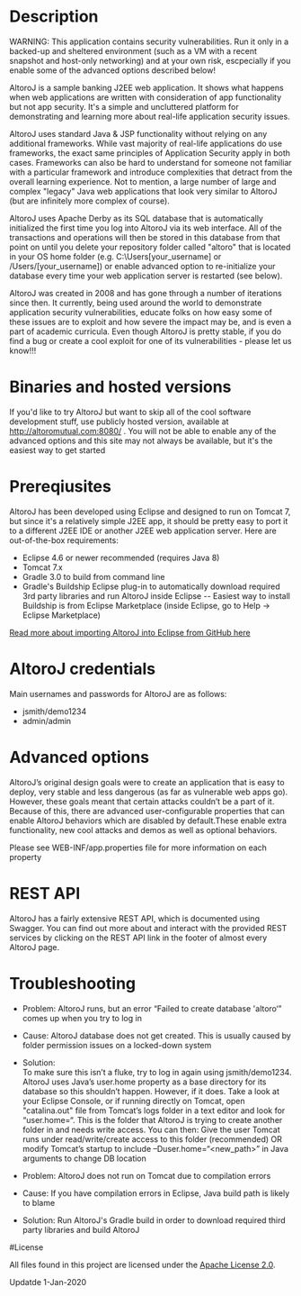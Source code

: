 # Description
WARNING: This application contains security vulnerabilities. Run it only in a backed-up and sheltered environment (such as a VM with a recent snapshot and host-only networking) and at your own risk, escpecially if you enable some of the advanced options described below!

AltoroJ is a sample banking J2EE web application. It shows what happens when web applications are written with consideration of app functionality but not app security. It's a simple and uncluttered platform for demonstrating and learning more about real-life application security issues.

AltoroJ uses standard Java & JSP functionality without relying on any additional frameworks. While vast majority of real-life applications do use frameworks, the exact same principles of Application Security apply in both cases. Frameworks can also be hard to understand for someone not familiar with a particular framework and introduce complexities that detract from the overall learning experience. Not to mention, a large number of large and complex "legacy" Java web applications that look very similar to AltoroJ (but are infinitely more complex of course).

AltoroJ uses Apache Derby as its SQL database that is automatically initialized the first time you log into AltoroJ via its web interface. All of the transactions and operations will then be stored in this database from that point on until you delete your repository folder called "altoro" that is located in your OS home folder (e.g. C:\Users\[your_username] or /Users/[your_username]) or enable advanced option to re-initialize your database every time your web application server is restarted (see below).

AltoroJ was created in 2008 and has gone through a number of iterations since then. It currently, being used around the world to demonstrate application security vulnerabilities, educate folks on how easy some of these issues are to exploit and how severe the impact may be, and is even a part of academic curricula. Even though AltoroJ is pretty stable, if you do find a bug or create a cool exploit for one of its vulnerabilities - please let us know!!!

# Binaries and hosted versions
If you'd like to try AltoroJ but want to skip all of the cool software development stuff, use publicly hosted version, available at http://altoromutual.com:8080/ . You will not be able to enable any of the advanced options and this site may not always be available, but it's the easiest way to get started


# Prereqiusites
AltoroJ has been developed using Eclipse and designed to run on Tomcat 7, but since it's a relatively simple J2EE app, it should be pretty easy to port it to a different J2EE IDE or another J2EE web application server. Here are out-of-the-box requirements:

- Eclipse 4.6 or newer recommended (requires Java 8)
- Tomcat 7.x
- Gradle 3.0 to build from command line
- Gradle's Buildship Eclipse plug-in to automatically download required 3rd party libraries and run AltoroJ inside Eclipse
-- Easiest way to install Buildship is from Eclipse Marketplace (inside Eclipse, go to Help -> Eclipse Marketplace)

[Read more about importing AltoroJ into Eclipse from GitHub here](https://github.com/AppSecDev/AltoroJ/blob/master/Importing%20AltoroJ%20into%20Eclipse%20from%20GitHub.md)

# AltoroJ credentials
Main usernames and passwords for AltoroJ are as follows:
- jsmith/demo1234
- admin/admin


# Advanced options
AltoroJ’s original design goals were to create an application that is easy to deploy, very stable and less dangerous (as far as vulnerable web apps go). However, these goals meant that certain attacks couldn’t be a part of it. Because of this, there are advanced user-configurable properties that can enable AltoroJ behaviors which are disabled by default.These enable extra functionality, new cool attacks and demos as well as optional behaviors.

Please see WEB-INF/app.properties file for more information on each property


# REST API

AltoroJ has a fairly extensive REST API, which is documented using Swagger. You can find out more about and interact with the provided REST services by clicking on the REST API link in the footer of almost every AltoroJ page.


# Troubleshooting

- Problem: AltoroJ runs, but an error “Failed to create database 'altoro‘” comes up when you try to log in
- Cause: AltoroJ database does not get created. This is usually caused by folder permission issues on a locked-down system
- Solution: 	
To make sure this isn’t a fluke, try to log in again using jsmith/demo1234.
AltoroJ uses Java’s user.home property as a base directory for its database so this shouldn’t happen. However, if it does. Take a look at your Eclipse Console, or if running directly on Tomcat, open "catalina.out" file from Tomcat’s logs folder in a text editor and look for “user.home=“. This is the folder that AltoroJ is trying to create another folder in and needs write access. You can then:
Give the user Tomcat runs under read/write/create access to this folder (recommended)
OR modify Tomcat’s startup to include –Duser.home=“<new_path>” in Java arguments to change DB location

- Problem: AltoroJ does not run on Tomcat due to compilation errors
- Cause: If you have compilation errors in Eclipse, Java build path is likely to blame
- Solution: Run AltoroJ's Gradle build in order to download required third party libraries and build AltoroJ


#License

All files found in this project are licensed under the [Apache License 2.0](https://github.com/AppSecDev/AltoroJ/blob/master/LICENSE).
 
Updatde 1-Jan-2020

